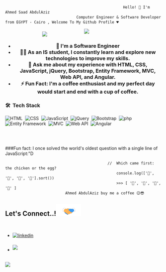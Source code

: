                                                          Hello! 👋 I'm Ahmed Saad AbdulAziz
                                    Computer Engineer & Software Developer from EGYPT - Cairo , Welcome To My Github Profile ♥
<img width="250" align="right" src="https://c.tenor.com/_DOBjnGspYAAAAAM/code-coding.gif">

<h3 align="center">
	

<!-- Typing SVG by DenverCoder1 - https://github.com/DenverCoder1/readme-typing-svg -->
<p align="center">
  <a href="https://github.com/DenverCoder1/readme-typing-svg"><img src="https://readme-typing-svg.herokuapp.com/?lines=Full-stack%20web%20developer;Always%20learning%20new%20technologies&font=Fira%20Code&center=true&width=440&height=45&color=f75c7e&vCenter=true&size=22"></a>
</p> 

- 🏢 I'm a Software Engineer 
- 👨‍💻 As an IS student, I constantly learn and explore new technologies to improve my skills.
- 💬 Ask me about my experience with HTML, CSS, JavaScript, jQuery, Bootstrap, Entity Framework, MVC, Web API, and Angular.
- ⚡ Fun Fact: I'm a coffee enthusiast and my perfect day would start and end with a cup of coffee.

### 🛠 &nbsp;Tech Stack
![HTML](https://img.shields.io/badge/-HTML-05122A?style=flat&logo=HTML5)&nbsp;
![CSS](https://img.shields.io/badge/-CSS-05122A?style=flat&logo=CSS3&logoColor=1572B6)&nbsp;
![JavaScript](https://img.shields.io/badge/-JavaScript-05122A?style=flat&logo=javascript)&nbsp;
![jQuery](https://img.shields.io/badge/-jQuery-05122A?style=flat&logo=jquery)&nbsp;
![Bootstrap](https://img.shields.io/badge/-Bootstrap-05122A?style=flat&logo=bootstrap)&nbsp;
![php](https://img.shields.io/badge/-C%23-05122A?style=flat&logo=c-sharp)&nbsp;
![Entity Framework](https://img.shields.io/badge/-Entity%20Framework-05122A?style=flat)&nbsp;
![MVC](https://img.shields.io/badge/-MVC-05122A?style=flat&logo=ASP.NET)&nbsp;
![Web API](https://img.shields.io/badge/-Web%20API-05122A?style=flat)&nbsp;
![Angular](https://img.shields.io/badge/-Angular-05122A?style=flat&logo=angular)&nbsp;


<br/><br/>
	
###Fun fact: I once solved the world's oldest question with a single line of JavaScript:"D

                                                  //  Which came first: the chicken or the egg?
                                                      console.log(['🥚', '🐣', '🐥', '🐔'].sort())
                                                      >>> [ '🐔', '🐣', '🐥', '🥚' ]
						       Ahmed AbdulAziz buy me a coffee 😉😎
## <b> Let's Connect..!</b><img src="https://github.com/0xAbdulKhalid/0xAbdulKhalid/raw/main/assets/mdImages/handshake.gif" width ="80">
<br>
<div align='left'>

<ul>

<li>
<a href="https://www.linkedin.com/in/ahmed-abdulaz/" target="_blank">
<img src="https://img.shields.io/badge/linkedin:  Ahmed AbdulAziz-%2300acee.svg?color=405DE6&style=for-the-badge&logo=linkedin&logoColor=white" alt=linkedin style="margin-bottom: 5px;"/>
</a>
</li>

<br>

<li>
<a href="mailto:asabdulaziz5@gmail.com" target="_blank">
<img src="https://img.shields.io/badge/gmail:  Ahmed AbdulAziz-%23EA4335.svg?style=for-the-badge&logo=gmail&logoColor=white" t=mail style="margin-bottom: 5px;" />
</a>
</li>
	
</ul>
</div>

<br>
<img src="https://user-images.githubusercontent.com/73097560/115834477-dbab4500-a447-11eb-908a-139a6edaec5c.gif">
<br>

<br>


